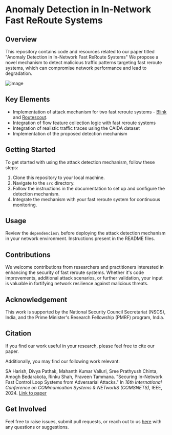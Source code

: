 # Anomaly Detection in In-Network Fast ReRoute Systems

## Overview
This repository contains code and resources related to our paper titled "Anomaly Detection in In-Network Fast ReRoute Systems" We propose a novel mechanism to detect malicious traffic patterns targeting fast reroute systems, which can compromise network performance and lead to degradation. 

![image](https://github.com/networked-systems-iith/FRR-Attacks/assets/42262349/ac99c0de-42be-41ea-ab5a-8943f4c2af1c)


## Key Elements
- Implementation of attack mechanism for two fast reroute systems - [Blink](https://github.com/nsg-ethz/Blink) and [Routescout](https://conferences.sigcomm.org/sosr/2021/papers/s21.pdf).
- Integration of flow feature collection logic with fast reroute systems
- Integration of realistic traffic traces using the CAIDA dataset
- Implementation of the proposed detection mechanism

## Getting Started
To get started with using the attack detection mechanism, follow these steps:
1. Clone this repository to your local machine.
2. Navigate to the `src` directory.
3. Follow the instructions in the documentation to set up and configure the detection mechanism.
4. Integrate the mechanism with your fast reroute system for continuous monitoring.

## Usage
Review the `dependencies\` before deploying the attack detection mechanism in your network environment. Instructions present in the README files.

## Contributions
We welcome contributions from researchers and practitioners interested in enhancing the security of fast reroute systems. Whether it's code improvements, additional attack scenarios, or further validation, your input is valuable in fortifying network resilience against malicious threats.

## Acknowledgement
This work is supported by the National Security Council Secretariat (NSCS), India, and the Prime Minister's Research Fellowship (PMRF) program, India.

## Citation
If you find our work useful in your research, please feel free to cite our paper.

Additionally, you may find our following work relevant:

SA Harish, Divya Pathak, Mahanth Kumar Valluri, Sree Prathyush Chinta, Amogh Bedarakota, Rinku Shah, Praveen Tammana. "Securing In-Network Fast Control Loop Systems from Adversarial Attacks." In *16th International Conference on COMmunication Systems & NETworkS (COMSNETS)*, IEEE, 2024. [Link to paper](https://ieeexplore.ieee.org/abstract/document/10427291)

## Get Involved
Feel free to raise issues, submit pull requests, or reach out to us [here](netsys@iith.ac.in) with any questions or suggestions. 

